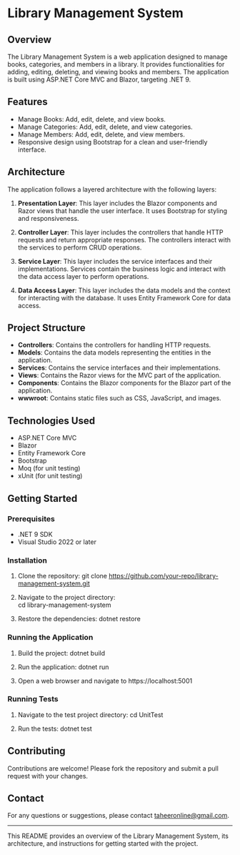 # Library Management System

## Overview

The Library Management System is a web application designed to manage books, categories, and members in a library. It provides functionalities for adding, editing, deleting, and viewing books and members. The application is built using ASP.NET Core MVC and Blazor, targeting .NET 9.

## Features

- Manage Books: Add, edit, delete, and view books.
- Manage Categories: Add, edit, delete, and view categories.
- Manage Members: Add, edit, delete, and view members.
- Responsive design using Bootstrap for a clean and user-friendly interface.

## Architecture

The application follows a layered architecture with the following layers:

1. **Presentation Layer**: This layer includes the Blazor components and Razor views that handle the user interface. It uses Bootstrap for styling and responsiveness.

2. **Controller Layer**: This layer includes the controllers that handle HTTP requests and return appropriate responses. The controllers interact with the services to perform CRUD operations.

3. **Service Layer**: This layer includes the service interfaces and their implementations. Services contain the business logic and interact with the data access layer to perform operations.

4. **Data Access Layer**: This layer includes the data models and the context for interacting with the database. It uses Entity Framework Core for data access.

## Project Structure

- **Controllers**: Contains the controllers for handling HTTP requests.
- **Models**: Contains the data models representing the entities in the application.
- **Services**: Contains the service interfaces and their implementations.
- **Views**: Contains the Razor views for the MVC part of the application.
- **Components**: Contains the Blazor components for the Blazor part of the application.
- **wwwroot**: Contains static files such as CSS, JavaScript, and images.

## Technologies Used

- ASP.NET Core MVC
- Blazor
- Entity Framework Core
- Bootstrap
- Moq (for unit testing)
- xUnit (for unit testing)

## Getting Started

### Prerequisites

- .NET 9 SDK
- Visual Studio 2022 or later

### Installation

1. Clone the repository:
git clone https://github.com/your-repo/library-management-system.git

2. Navigate to the project directory:  
cd library-management-system

3. Restore the dependencies: 
dotnet restore

### Running the Application

1. Build the project:
dotnet build

2. Run the application:
dotnet run

3. Open a web browser and navigate to https://localhost:5001

### Running Tests

1. Navigate to the test project directory:
cd UnitTest

2. Run the tests:
dotnet test

## Contributing

Contributions are welcome! Please fork the repository and submit a pull request with your changes.

## Contact

For any questions or suggestions, please contact [taheeronline@gmail.com](mailto:taheeronline@gmail.com).

---

This README provides an overview of the Library Management System, its architecture, and instructions for getting started with the project.